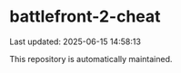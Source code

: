 # battlefront-2-cheat

Last updated: 2025-06-15 14:58:13

This repository is automatically maintained.
